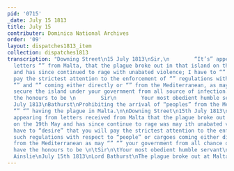 ```yaml
---
pid: '0715'
_date: July 15 1813
title: July 15
contributer: Dominica National Archives
order: '09'
layout: dispatches1813_item
collection: dispatches1813
transcription: "Downing Street\n15 July 1813\nSir,\n        “It’s” appearing from
  letters “” from Malta, that the plague broke out in that island on the 19th of May
  and has since continued to rage with unabated violence; I have to “” that you will
  pay the strictest attention to the enforcement of “” regulations with respect to
  “” and “” coming either directly or “” from the Mediterranean, as may “efficiently”
  secure the island under your government from all source of infection.\n\nI have
  the honours to be \n        Sir\n        Your most obedient humble servant\n\n15th
  July 1813\nBathurst\nProhibiting the arrival of “peoples” from the Mediterranean
  “” “” having the plague in Malta.\n\nDowning Street\n15th July 1813\nSir\n\t“It’s”
  appearing from letters received from Malta that the plague broke out on that island
  on the 19th May and has since continue to rage was may ith unabated violence; I
  have to “desire” that you will pay the strictest attention to the enforcements of
  such regulations with respect to “people” or cargoes coming either directly or “”
  from the Mediterranean as may “” “” your government from all chance of infection.\n\nI
  have the honours to be \n\tSir\n\tYour most obedient humble servant\nTo Governor
  Ainslie\nJuly 15th 1813\nLord Bathurst\nThe plague broke out at Malta.\n\n"
---
```

